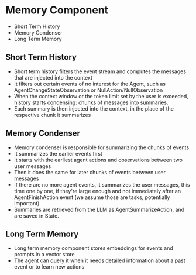 # Memory Component

- Short Term History
- Memory Condenser
- Long Term Memory

## Short Term History
- Short term history filters the event stream and computes the messages that are injected into the context
- It filters out certain events of no interest for the Agent, such as AgentChangeStateObservation or NullAction/NullObservation
- When the context window or the token limit set by the user is exceeded, history starts condensing: chunks of messages into summaries.
- Each summary is then injected into the context, in the place of the respective chunk it summarizes

## Memory Condenser
- Memory condenser is responsible for summarizing the chunks of events
- It summarizes the earlier events first
- It starts with the earliest agent actions and observations between two user messages
- Then it does the same for later chunks of events between user messages
- If there are no more agent events, it summarizes the user messages, this time one by one, if they're large enough and not immediately after an AgentFinishAction event (we assume those are tasks, potentially important)
- Summaries are retrieved from the LLM as AgentSummarizeAction, and are saved in State.

## Long Term Memory
- Long term memory component stores embeddings for events and prompts in a vector store
- The agent can query it when it needs detailed information about a past event or to learn new actions
